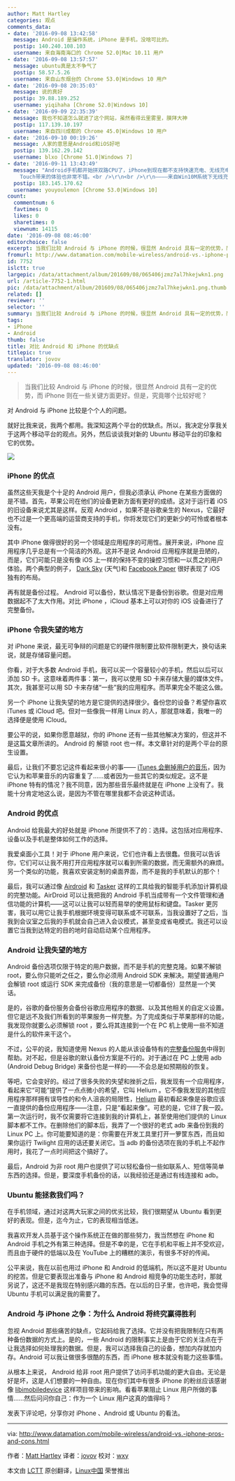 ```yaml
---
author: Matt Hartley
categories: 观点
comments_data:
- date: '2016-09-08 13:42:58'
  message: Android 是操作系统，iPhone 是手机，没啥可比的。
  postip: 140.240.108.103
  username: 来自海南海口的 Chrome 52.0|Mac 10.11 用户
- date: '2016-09-08 13:57:57'
  message: ubuntu真是太不争气了
  postip: 58.57.5.26
  username: 来自山东烟台的 Chrome 53.0|Windows 10 用户
- date: '2016-09-08 20:35:03'
  message: 说的真好
  postip: 39.88.189.252
  username: yiqihaha [Chrome 52.0|Windows 10]
- date: '2016-09-09 22:35:39'
  message: 我也不知道怎么就进了这个网站，虽然看得云里雾里，膜拜大神
  postip: 117.139.10.197
  username: 来自四川成都的 Chrome 45.0|Windows 10 用户
- date: '2016-09-10 00:19:26'
  message: 人家的意思是Android和iOS好吧
  postip: 139.162.29.142
  username: blxo [Chrome 51.0|Windows 7]
- date: '2016-09-11 13:43:49'
  message: "Android手机都开始拼双路CPU了，iPhone到现在都不支持快速充电、无线充电。。。<br />\r\n<br />\r\n如果国内厂商开发的应用不耍流氓的话，Android4.4之后的系统，低端机也基本很流畅了；ios仍是老样子，ios10并没有什么出彩，凭借强大的SoC、3D
    Touch带来的体验也非常不错。<br />\r\n<br />\r\n————来自Win10M系统下无线充电中的Lumia930用户的评论"
  postip: 183.145.170.62
  username: youyoulemon [Chrome 53.0|Windows 10]
count:
  commentnum: 6
  favtimes: 0
  likes: 0
  sharetimes: 0
  viewnum: 14115
date: '2016-09-08 08:46:00'
editorchoice: false
excerpt: 当我们比较 Android 与 iPhone 的时候，很显然 Android 具有一定的优势，而 iPhone 则在一些关键方面更好。但是，究竟哪个比较好呢？
fromurl: http://www.datamation.com/mobile-wireless/android-vs.-iphone-pros-and-cons.html
id: 7752
islctt: true
largepic: /data/attachment/album/201609/08/065406jzmz7al7hkejwkn1.png
url: /article-7752-1.html
pic: /data/attachment/album/201609/08/065406jzmz7al7hkejwkn1.png.thumb.jpg
related: []
reviewer: ''
selector: ''
summary: 当我们比较 Android 与 iPhone 的时候，很显然 Android 具有一定的优势，而 iPhone 则在一些关键方面更好。但是，究竟哪个比较好呢？
tags:
- iPhone
- Android
thumb: false
title: 对比 Android 和 iPhone 的优缺点
titlepic: true
translator: jovov
updated: '2016-09-08 08:46:00'
---
```



> 
> 当我们比较 Android 与 iPhone 的时候，很显然 Android 具有一定的优势，而 iPhone 则在一些关键方面更好。但是，究竟哪个比较好呢？
> 
> 
> 


对 Android 与 iPhone 比较是个个人的问题。


就好比我来说，我两个都用。我深知这两个平台的优缺点。所以，我决定分享我关于这两个移动平台的观点。另外，然后谈谈我对新的 Ubuntu 移动平台的印象和它的优势。


![](/data/attachment/album/201609/08/065406jzmz7al7hkejwkn1.png)


### iPhone 的优点


虽然这些天我是个十足的 Android 用户，但我必须承认 iPhone 在某些方面做的是不错。首先，苹果公司在他们的设备更新方面有更好的成绩。这对于运行着 iOS 的旧设备来说尤其是这样。反观 Android ，如果不是谷歌亲生的 Nexus，它最好也不过是一个更高端的运营商支持的手机，你将发现它们的更新少的可怜或者根本没有。


其中 iPhone 做得很好的另一个领域是应用程序的可用性。展开来说，iPhone 应用程序几乎总是有一个简洁的外观。这并不是说 Android 应用程序就是丑陋的，而是，它们可能只是没有像 iOS 上一样的保持不变的操控习惯和一以贯之的用户体验。两个典型的例子， [Dark Sky](http://darkskyapp.com/) (天气)和 [Facebook Paper](https://www.facebook.com/paper/) 很好表现了 iOS 独有的布局。


再有就是备份过程。 Android 可以备份，默认情况下是备份到谷歌。但是对应用数据起不了太大作用。对比 iPhone ，iCloud 基本上可以对你的 iOS 设备进行了完整备份。


### iPhone 令我失望的地方


对 iPhone 来说，最无可争辩的问题是它的硬件限制要比软件限制更大，换句话来说，就是存储容量问题。


你看，对于大多数 Android 手机，我可以买一个容量较小的手机，然后以后可以添加 SD 卡。这意味着两件事：第一，我可以使用 SD 卡来存储大量的媒体文件。其次，我甚至可以用 SD 卡来存储“一些”我的应用程序。而苹果完全不能这么做。


另一个 iPhone 让我失望的地方是它提供的选择很少。备份您的设备？希望你喜欢 iTunes 或 iCloud 吧。但对一些像我一样用 Linux 的人，那就意味着，我唯一的选择便是使用 iCloud。


要公平的说，如果你愿意越狱，你的 iPhone 还有一些其他解决方案的，但这并不是这篇文章所讲的。 Android 的 解锁 root 也一样。本文章针对的是两个平台的原生设置。


最后，让我们不要忘记这件看起来很小的事—— [iTunes 会删掉用户的音乐](https://blog.vellumatlanta.com/2016/05/04/apple-stole-my-music-no-seriously/)，因为它认为和苹果音乐的内容重复了……或者因为一些其它的类似规定。这不是 iPhone 特有的情况？我不同意，因为那些音乐最终就是在 iPhone 上没有了。我能十分肯定地这么说，是因为不管在哪里我都不会说这种谎话。


### Android 的优点


Android 给我最大的好处就是 iPhone 所提供不了的：选择。这包括对应用程序、设备以及手机是整体如何工作的选择。


我爱桌面小工具！对于 iPhone 用户来说，它们也许看上去很蠢。但我可以告诉你，它们可以让我不用打开应用程序就可以看到所需的数据，而无需额外的麻烦。另一个类似的功能，我喜欢安装定制的桌面界面，而不是我的手机默认的那个！


最后，我可以通过像 [Airdroid](https://www.airdroid.com/) 和 [Tasker](http://tasker.dinglisch.net/) 这样的工具给我的智能手机添加计算机级的完整功能。AirDroid 可以让我把我的 Android 手机当成带有一个文件管理和通信功能的计算机——这可以让我可以轻而易举的使用鼠标和键盘。Tasker 更厉害，我可以用它让我手机根据环境变得可联系或不可联系，当我设置好了之后，当我到会议室之后我的手机就会自己进入会议模式，甚至变成省电模式。我还可以设置它当我到达特定的目的地时自动启动某个应用程序。


### Android 让我失望的地方


Android 备份选项仅限于特定的用户数据，而不是手机的完整克隆。如果不解锁 root，要么你只能听之任之，要么你必须用 Android SDK 来解决。期望普通用户会解锁 root 或运行 SDK 来完成备份（我的意思是一切都备份）显然是一个笑话。


是的，谷歌的备份服务会备份谷歌应用程序的数据、以及其他相关的自定义设置。但它是远不及我们所看到的苹果服务一样完整。为了完成类似于苹果那样的功能，我发现你就要么必须解锁 root ，要么将其连接到一个在 PC 机上使用一些不知道是什么的软件来干这个。


不过，公平的说，我知道使用 Nexus 的人能从该设备特有的[完整备份服务](https://support.google.com/nexus/answer/2819582?hl=en)中得到帮助。对不起，但是谷歌的默认备份方案是不行的。对于通过在 PC 上使用 adb (Android Debug Bridge) 来备份也是一样的——不会总是如预期般的恢复。


等吧，它会变好的。经过了很多失败的失望和挫折之后，我发现有一个应用程序，看起来它“可能”提供了一点点微小的希望，它叫 Helium 。它不像我发现的其他应用程序那样拥有误导性的和令人沮丧的局限性，[Helium](https://play.google.com/store/apps/details?id=com.koushikdutta.backup&hl=en) 最初看起来像是谷歌应该一直提供的备份应用程序——注意，只是“看起来像”。可悲的是，它绊了我一跤。第一次运行时，我不仅需要将它连接到我的计算机上，甚至使用他们提供的 Linux 脚本都不工作。在删除他们的脚本后，我弄了一个很好的老式 adb 来备份到我的 Linux PC 上。你可能要知道的是：你需要在开发工具里打开一箩筐东西，而且如果你运行 Twilight 应用的话还要关闭它。当 adb 的备份选项在我的手机上不起作用时，我花了一点时间把这个搞好了。


最后，Android 为非 root 用户也提供了可以轻松备份一些如联系人、短信等简单东西的选择。但是，要深度手机备份的话，以我经验还是通过有线连接和 adb。


### Ubuntu 能拯救我们吗？


在手机领域，通过对这两大玩家之间的优劣比较，我们很期望从 Ubuntu 看到更好的表现。但是，迄今为止，它的表现相当低迷。


我喜欢开发人员基于这个操作系统正在做的那些努力，我当然想在 iPhone 和 Android 手机之外有第三种选择。但是不幸的是，它在手机和平板上并不受欢迎，而且由于硬件的低端以及在 YouTube 上的糟糕的演示，有很多不好的传闻。


公平来说，我在以前也用过 iPhone 和 Android 的低端机，所以这不是对 Ubuntu 的挖苦。但是它要表现出准备与 iPhone 和 Android 相竞争的功能生态时，那就另说了，这还不是我现在特别感兴趣的东西。在以后的日子里，也许吧，我会觉得 Ubuntu 手机可以满足我的需要了。


### Android 与 iPhone 之争：为什么 Android 将终究赢得胜利


忽视 Android 那些痛苦的缺点，它起码给我了选择。它并没有把我限制在只有两种备份数据的方式上。是的，一些 Android 的限制事实上是由于它的关注点在于让我选择如何处理我的数据。但是，我可以选择我自己的设备，想加内存就加内存。Android 可以我让做很多很酷的东西，而 iPhone 根本就没有能力这些事情。


从根本上来说， Android 给非 root 用户提供了访问手机功能的更大自由。无论是好是坏，这是人们想要的一种自由。现在你们其中有很多 iPhone 的粉丝应该感谢像 [libimobiledevice](http://www.libimobiledevice.org/) 这样项目带来的影响。看看苹果阻止 Linux 用户所做的事情……然后问问你自己：作为一个 Linux 用户这真的值得吗？


发表下评论吧，分享你对 iPhone 、Android 或 Ubuntu 的看法。




---


via: <http://www.datamation.com/mobile-wireless/android-vs.-iphone-pros-and-cons.html>


作者：[Matt Hartley](http://www.datamation.com/author/Matt-Hartley-3080.html) 译者：[jovov](https://github.com/jovov) 校对：[wxy](https://github.com/wxy)


本文由 [LCTT](https://github.com/LCTT/TranslateProject) 原创翻译，[Linux中国](https://linux.cn/) 荣誉推出
